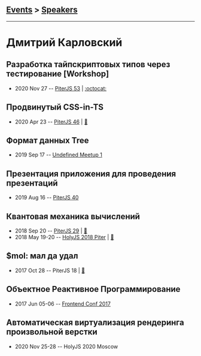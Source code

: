 ## [Events](../README.md) > [Speakers](../speakers.md)
---

# Дмитрий Карловский

## Разработка тайпскриптовых типов через тестирование [Workshop]
- 2020 Nov 27 -- [PiterJS 53](https://www.youtube.com/watch?v=KSzZnw7upqM)   | [:octocat:](https://github.com/nin-jin/tdtd) 
## Продвинутый CSS-in-TS
- 2020 Apr 23 -- [PiterJS 46](https://youtu.be/FMNLN5YIE_M?t=5589)  | [:notebook:](https://nin-jin.github.io/slides/css-in-ts/)  
## Формат данных Tree
- 2019 Sep 17 -- [Undefined Meetup 1](https://www.youtube.com/watch?v=drAUwk9CBzU)    
## Презентация приложения для проведения презентаций
- 2019 Aug 16 -- [PiterJS 40](https://youtu.be/4giWGkd7WSQ?t=2282)    
## Квантовая механика вычислений
- 2018 Sep 20 -- [PiterJS 29](https://www.youtube.com/watch?v=_rGfJ1GoqjU)  | [:notebook:](https://slides.hyoo.ru/#slides=https%3A%2F%2Fnin-jin.github.io%2Fslides%2Ffibers%2F)  
- 2018 May 19-20 -- [HolyJS 2018 Piter](https://youtu.be/2BJu_6OsO08)  | [:notebook:](https://nin-jin.github.io/slides/fibers/)  
## $mol: мал да удал
- 2017 Oct 28 -- PiterJS 18  | [:notebook:](https://github.com/piterjs/piterjs.org/blob/master/events/18/%24mol.pdf)  
## Объектное Реактивное Программирование
- 2017 Jun 05-06 -- [Frontend Conf 2017](https://www.youtube.com/watch?v=CnNHM_LNs5o)    
## Автоматическая виртуализация рендеринга произвольной верстки
- 2020 Nov 25-28 -- HolyJS 2020 Moscow    
